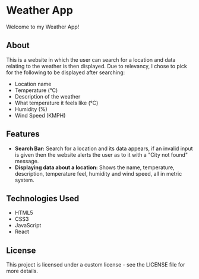 # Weather App

Welcome to my Weather App!

## About
This is a website in which the user can search for a location and data relating to the weather is then displayed. Due to relevancy, I chose to pick for the following to be displayed after searching:
- Location name
- Temperature (°C)
- Description of the weather
- What temperature it feels like (°C)
- Humidity (%)
- Wind Speed (KMPH)

## Features
- **Search Bar:** Search for a location and its data appears, if an invalid input is given then the website alerts the user as to it with a "City not found" message.
- **Displaying data about a location:** Shows the name, temperature, description, temperature feel, humidity and wind speed, all in metric system.

## Technologies Used
- HTML5
- CSS3
- JavaScript
- React

## License
This project is licensed under a custom license - see the LICENSE file for more details.
